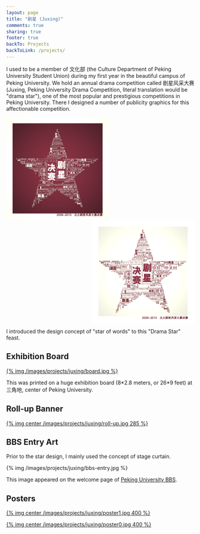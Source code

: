 ```yaml
---
layout: page
title: "剧星 (Juxing)"
comments: true
sharing: true
footer: true
backTo: Projects
backToLink: /projects/
---
```


I used to be a member of 文化部 (the Culture Department of Peking University Student Union) during my first year in the beautiful campus of Peking University. We hold an annual drama competition called 剧星风采大赛 (Juxing, Peking University Drama Competition, literal translation would be "drama star"), one of the most popular and prestigious competitions in Peking University. There I designed a number of publicity graphics for this affectionable competition.

<p>
  <a href="/images/projects/juxing/ticket0.jpg" style="width:275px;height:275px;float:left;position:relative">
    <img src="/images/projects/juxing/ticket0.jpg" style="width:275px;position:absolute;top:0;left:0" />
  </a>
  <a href="/images/projects/juxing/ticket1.jpg" style="width:275px;height:275px;float:right;position:relative">
    <img src="/images/projects/juxing/ticket1.jpg" style="width:275px;position:absolute;top:0;left:0" />
  </a>
  <div style="clear:both;display:block"></div>
</p>

I introduced the design concept of "star of words" to this "Drama Star" feast.

## Exhibition Board

[{% img /images/projects/juxing/board.jpg %}](/images/projects/juxing/board-big.jpg)

This was printed on a huge exhibition board (8\*2.8 meters, or 26\*9 feet) at 三角地, center of Peking University.

## Roll-up Banner

[{% img center /images/projects/juxing/roll-up.jpg 285 %}](/images/projects/juxing/roll-up.jpg)

## BBS Entry Art

Prior to the star design, I mainly used the concept of stage curtain.

{% img /images/projects/juxing/bbs-entry.jpg %}

This image appeared on the welcome page of [Peking University BBS](http://bdwm.net/).

## Posters

[{% img center /images/projects/juxing/poster1.jpg 400 %}](/images/projects/juxing/poster1.jpg)

[{% img center /images/projects/juxing/poster0.jpg 400 %}](/images/projects/juxing/poster0.jpg)

<script src='/javascripts/libs/jquery.min.js'></script>
<script>
$.noConflict();
jQuery(function($) {
  $('a:has(img)').css('border-bottom', 'none');
});
</script>